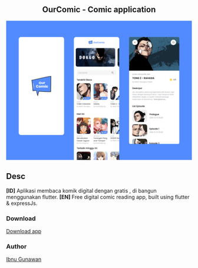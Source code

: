 ##  <center>OurComic - Comic application</center>
![screen.png](https://github.com/notme1001/comic-app/blob/main/screen.png?raw=true)

##  Desc
**[ID]**  Aplikasi membaca komik digital dengan gratis , di bangun menggunakan flutter.
**[EN]** Free digital comic reading app, built using flutter & expressJs.

### Download
[Download app](https://github.com/notme1001/comic-app/releases/tag/Latest)

###  Author
[Ibnu Gunawan](mailto:ibnugunawan1@outlook.com)
